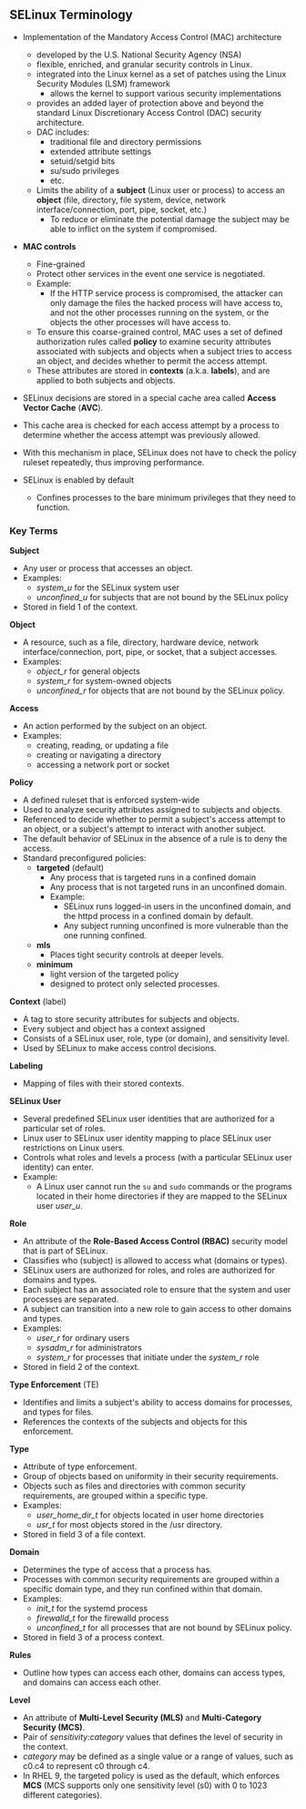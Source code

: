 ## SELinux Terminology 

- Implementation of the Mandatory Access Control (MAC) architecture
	- developed by the U.S. National Security Agency (NSA)
	- flexible, enriched, and granular security controls in Linux. 
	- integrated into the Linux kernel as a set of patches using the Linux Security Modules (LSM) framework
		- allows the kernel to support various security implementations
	- provides an added layer of protection above and beyond the standard Linux Discretionary Access Control (DAC) security architecture. 
	- DAC includes:
		- traditional file and directory permissions
		- extended attribute settings
		- setuid/setgid bits
		- su/sudo privileges
		- etc.
	- Limits the ability of a **subject** (Linux user or process) to access an **object** (file, directory, file system, device, network interface/connection, port, pipe, socket, etc.) 
		- To reduce or eliminate the potential damage the subject may be able to inflict on the system if compromised.

- **MAC controls**
	- Fine-grained
	- Protect other services in the event one service is negotiated. 
	- Example:
		- If the HTTP service process is compromised, the attacker can only damage the files the hacked process will have access to, and not the other processes running on the system, or the objects the other processes will have access to. 
	- To ensure this coarse-grained control, MAC uses a set of defined authorization rules called **policy** to examine security attributes associated with subjects and objects when a subject tries to access an object, and decides whether to permit the access attempt. 
	- These attributes are stored in **contexts** (a.k.a. **labels**), and are applied to both subjects and objects.

- SELinux decisions are stored in a special cache area called **Access** **Vector Cache** (**AVC**). 
- This cache area is checked for each access attempt by a process to determine whether the access attempt was previously allowed. 
- With this mechanism in place, SELinux does not have to check the policy ruleset repeatedly, thus improving performance.

- SELinux is enabled by default 
	- Confines processes to the bare minimum privileges that they need to function.

### Key Terms

**Subject**
- Any user or process that accesses an object. 
- Examples:
	- *system_u* for the SELinux system user
	- *unconfined_u* for subjects that are not bound by the SELinux policy 
- Stored in field 1 of the context.

**Object** 
- A resource, such as a file, directory, hardware device, network interface/connection, port, pipe, or socket, that a subject accesses. 
- Examples:
	- *object_r* for general objects
	- *system_r* for system-owned objects
	- *unconfined_r* for objects that are not bound by the SELinux policy.

**Access** 
- An action performed by the subject on an object. 
- Examples:
	- creating, reading, or updating a file
	- creating or navigating a directory
	- accessing a network port or socket

**Policy** 
- A defined ruleset that is enforced system-wide
- Used to analyze security attributes assigned to subjects and objects. 
- Referenced to decide whether to permit a subject's access attempt to an object, or a subject's attempt to interact with another subject.
- The default behavior of SELinux in the absence of a rule is to deny the access. 
- Standard preconfigured policies:
	- **targeted** (default)
		- Any process that is targeted runs in a confined domain
		- Any process that is not targeted runs in an unconfined domain.
		- Example:
			- SELinux runs logged-in users in the unconfined domain, and the httpd process in a confined domain by default. 
			- Any subject running unconfined is more vulnerable than the one running confined.
	- **mls**
		- Places tight security controls at deeper levels.
	- **minimum**
		- light version of the targeted policy
		- designed to protect only selected processes.


**Context** (label)
- A tag to store security attributes for subjects and objects. 
- Every subject and object has a context assigned
- Consists of a SELinux user, role, type (or domain), and sensitivity level.
- Used by SELinux  to make access control decisions.

**Labeling** 
- Mapping of files with their stored contexts.

**SELinux User** 
- Several predefined SELinux user identities that are authorized for a particular set of roles. 
- Linux user to SELinux user identity mapping to place SELinux user restrictions on Linux users. 
- Controls what roles and levels a process (with a particular SELinux user identity) can enter. 
- Example:
	- A Linux user cannot run the `su` and `sudo` commands or the programs located in their home directories if they are mapped to the SELinux user *user_u*.

**Role** 
- An attribute of the **Role-Based Access Control (RBAC)** security model that is part of SELinux.
- Classifies who (subject) is allowed to access what (domains or types). 
- SELinux users are authorized for roles, and roles are authorized for domains and types. 
- Each subject has an associated role to ensure that the system and user processes are separated. 
- A subject can transition into a new role to gain access to other domains and types. 
- Examples:
	- *user_r* for ordinary users
	- *sysadm_r* for administrators
	- *system_r* for processes that initiate under the *system_r* role
- Stored in field 2 of the context.

**Type Enforcement** (TE)
- Identifies and limits a subject's ability to access domains for processes, and types for files. 
- References the contexts of the subjects and objects for this enforcement.

**Type**
- Attribute of type enforcement.
- Group of objects based on uniformity in their security requirements. 
- Objects such as files and directories with common security requirements, are grouped within a specific type. 
- Examples:
	- *user_home_dir_t* for objects located in user home directories
	- *usr_t* for most objects stored in the /usr directory. 
- Stored in field 3 of a file context.

**Domain**
- Determines the type of access that a process has. 
- Processes with common security requirements are grouped within a specific domain type, and they run confined within that domain. 
- Examples:
	- *init_t* for the systemd process
	- *firewalld_t* for the firewalld process
	- *unconfined_t* for all processes that are not bound by SELinux policy.
- Stored in field 3 of a process context.

**Rules** 
- Outline how types can access each other, domains can access types, and domains can access each other.

**Level** 
- An attribute of **Multi-Level Security (MLS)** and **Multi-Category** **Security (MCS)**. 
- Pair of *sensitivity:category* values that defines the level of security in the context. 
- *category* may be defined as a single value or a range of values, such as c0.c4 to represent c0 through c4. 
- In RHEL 9, the targeted policy is used as the default, which enforces **MCS** (MCS supports only one sensitivity level (s0) with 0 to 1023 different categories).

 
